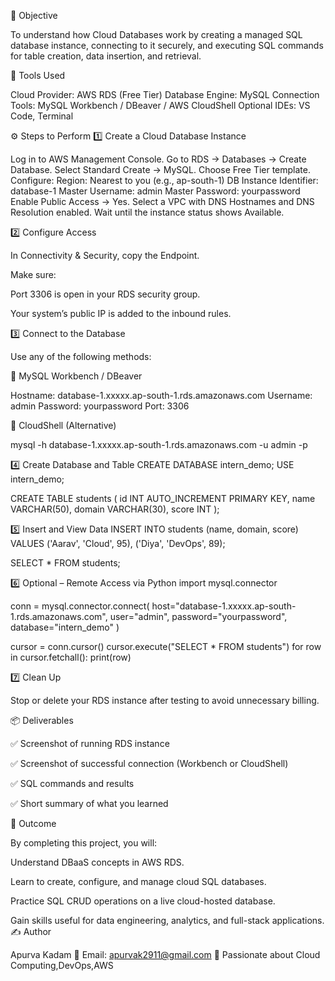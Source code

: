🎯 Objective

To understand how Cloud Databases work by creating a managed SQL database instance, connecting to it securely, and executing SQL commands for table creation, data insertion, and retrieval.

🧰 Tools Used

Cloud Provider: AWS RDS (Free Tier)
Database Engine: MySQL
Connection Tools: MySQL Workbench / DBeaver / AWS CloudShell
Optional IDEs: VS Code, Terminal

⚙️ Steps to Perform
1️⃣ Create a Cloud Database Instance

Log in to AWS Management Console.
Go to RDS → Databases → Create Database.
Select Standard Create → MySQL.
Choose Free Tier template.
Configure:
Region: Nearest to you (e.g., ap-south-1)
DB Instance Identifier: database-1
Master Username: admin
Master Password: yourpassword
Enable Public Access → Yes.
Select a VPC with DNS Hostnames and DNS Resolution enabled.
Wait until the instance status shows Available.

2️⃣ Configure Access

In Connectivity & Security, copy the Endpoint.

Make sure:

Port 3306 is open in your RDS security group.

Your system’s public IP is added to the inbound rules.

3️⃣ Connect to the Database

Use any of the following methods:

🔹 MySQL Workbench / DBeaver

Hostname: database-1.xxxxx.ap-south-1.rds.amazonaws.com
Username: admin
Password: yourpassword
Port: 3306


🔹 CloudShell (Alternative)

mysql -h database-1.xxxxx.ap-south-1.rds.amazonaws.com -u admin -p

4️⃣ Create Database and Table
CREATE DATABASE intern_demo;
USE intern_demo;

CREATE TABLE students (
  id INT AUTO_INCREMENT PRIMARY KEY,
  name VARCHAR(50),
  domain VARCHAR(30),
  score INT
);

5️⃣ Insert and View Data
INSERT INTO students (name, domain, score)
VALUES ('Aarav', 'Cloud', 95), ('Diya', 'DevOps', 89);

SELECT * FROM students;

6️⃣ Optional – Remote Access via Python
import mysql.connector

conn = mysql.connector.connect(
  host="database-1.xxxxx.ap-south-1.rds.amazonaws.com",
  user="admin",
  password="yourpassword",
  database="intern_demo"
)

cursor = conn.cursor()
cursor.execute("SELECT * FROM students")
for row in cursor.fetchall():
    print(row)

7️⃣ Clean Up

Stop or delete your RDS instance after testing to avoid unnecessary billing.

📦 Deliverables

✅ Screenshot of running RDS instance

✅ Screenshot of successful connection (Workbench or CloudShell)

✅ SQL commands and results

✅ Short summary of what you learned

🧠 Outcome

By completing this project, you will:

Understand DBaaS concepts in AWS RDS.

Learn to create, configure, and manage cloud SQL databases.

Practice SQL CRUD operations on a live cloud-hosted database.

Gain skills useful for data engineering, analytics, and full-stack applications.
✍️ Author

Apurva Kadam
📧 Email: apurvak2911@gmail.com
📍 Passionate about Cloud Computing,DevOps,AWS
